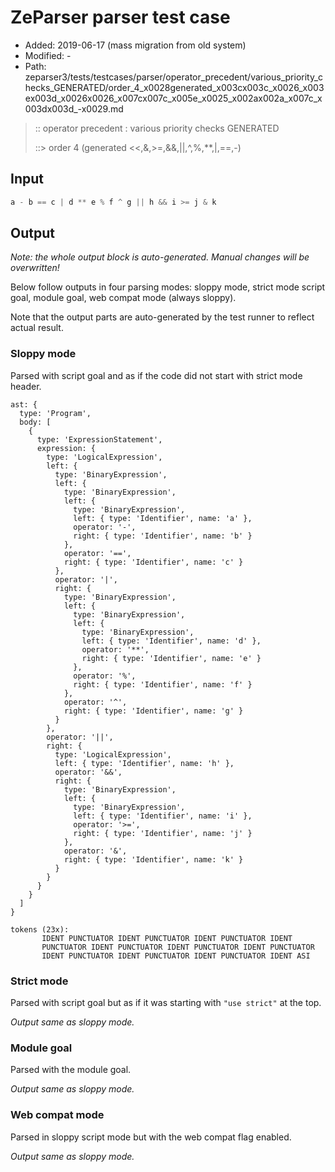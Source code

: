 # ZeParser parser test case

- Added: 2019-06-17 (mass migration from old system)
- Modified: -
- Path: zeparser3/tests/testcases/parser/operator_precedent/various_priority_checks_GENERATED/order_4_x0028generated_x003cx003c_x0026_x003ex003d_x0026x0026_x007cx007c_x005e_x0025_x002ax002a_x007c_x003dx003d_-x0029.md

> :: operator precedent : various priority checks GENERATED
>
> ::> order 4 (generated <<,&,>=,&&,||,^,%,**,|,==,-)

## Input

`````js
a - b == c | d ** e % f ^ g || h && i >= j & k
`````

## Output

_Note: the whole output block is auto-generated. Manual changes will be overwritten!_

Below follow outputs in four parsing modes: sloppy mode, strict mode script goal, module goal, web compat mode (always sloppy).

Note that the output parts are auto-generated by the test runner to reflect actual result.

### Sloppy mode

Parsed with script goal and as if the code did not start with strict mode header.

`````
ast: {
  type: 'Program',
  body: [
    {
      type: 'ExpressionStatement',
      expression: {
        type: 'LogicalExpression',
        left: {
          type: 'BinaryExpression',
          left: {
            type: 'BinaryExpression',
            left: {
              type: 'BinaryExpression',
              left: { type: 'Identifier', name: 'a' },
              operator: '-',
              right: { type: 'Identifier', name: 'b' }
            },
            operator: '==',
            right: { type: 'Identifier', name: 'c' }
          },
          operator: '|',
          right: {
            type: 'BinaryExpression',
            left: {
              type: 'BinaryExpression',
              left: {
                type: 'BinaryExpression',
                left: { type: 'Identifier', name: 'd' },
                operator: '**',
                right: { type: 'Identifier', name: 'e' }
              },
              operator: '%',
              right: { type: 'Identifier', name: 'f' }
            },
            operator: '^',
            right: { type: 'Identifier', name: 'g' }
          }
        },
        operator: '||',
        right: {
          type: 'LogicalExpression',
          left: { type: 'Identifier', name: 'h' },
          operator: '&&',
          right: {
            type: 'BinaryExpression',
            left: {
              type: 'BinaryExpression',
              left: { type: 'Identifier', name: 'i' },
              operator: '>=',
              right: { type: 'Identifier', name: 'j' }
            },
            operator: '&',
            right: { type: 'Identifier', name: 'k' }
          }
        }
      }
    }
  ]
}

tokens (23x):
       IDENT PUNCTUATOR IDENT PUNCTUATOR IDENT PUNCTUATOR IDENT
       PUNCTUATOR IDENT PUNCTUATOR IDENT PUNCTUATOR IDENT PUNCTUATOR
       IDENT PUNCTUATOR IDENT PUNCTUATOR IDENT PUNCTUATOR IDENT ASI
`````

### Strict mode

Parsed with script goal but as if it was starting with `"use strict"` at the top.

_Output same as sloppy mode._

### Module goal

Parsed with the module goal.

_Output same as sloppy mode._

### Web compat mode

Parsed in sloppy script mode but with the web compat flag enabled.

_Output same as sloppy mode._
